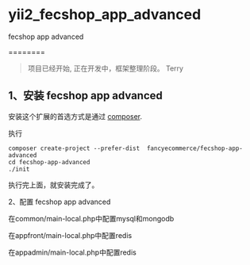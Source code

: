 # yii2_fecshop_app_advanced
fecshop app advanced

========

> 项目已经开始, 正在开发中，框架整理阶段。
> Terry

1、安装 fecshop app advanced
------------

安装这个扩展的首选方式是通过 [composer](http://getcomposer.org/download/).


执行

```
composer create-project --prefer-dist  fancyecommerce/fecshop-app-advanced
cd fecshop-app-advanced
./init

```



执行完上面，就安装完成了。

2、配置 fecshop app advanced

在common/main-local.php中配置mysql和mongodb

在appfront/main-local.php中配置redis

在appadmin/main-local.php中配置redis
